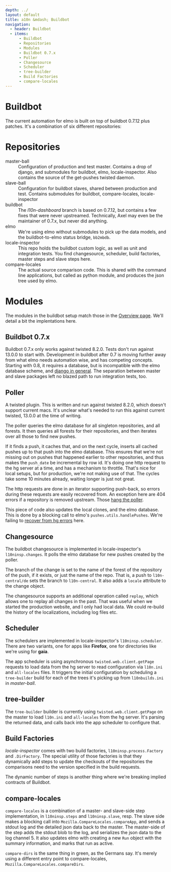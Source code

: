```yaml
---
depth: ../
layout: default
title: a10n &mdash; Buildbot
navigation:
  - header: Buildbot
  - items:
      - Buildbot
      - Repositories
      - Modules
      - Buildbot 0.7.x
      - Poller
      - Changesource
      - Scheduler
      - tree-builder
      - Build Factories
      - compare-locales
---
```



<h1 id="buildbot" class="well">Buildbot</h1>

The current automation for elmo is built on top of buildbot 0.7.12
plus patches. It's a combination of six different repositories:

Repositories
============

<dl class="dl-horizontal">
<dt>master-ball</dt>
<dd>Configuration of production and test master. Contains a drop of
django, and submodules for buildbot, elmo, locale-inspector. Also
contains the source of the get-pushes twisted daemon.</dd>
<dt>slave-ball</dt>
<dd>Configuration for buildbot slaves, shared between production and
test. Contains submodules for buildbot, compare-locales,
locale-inspector</dd>
<dt>buildbot</dt>
<dd>The <em>l10n-dashboard</em> branch is based on 0.7.12, but
contains a few fixes that were never upstreamed. Technically, Axel may
even be the maintainer of 0.7.x, but never did anything.</dd>
<dt>elmo</dt>
<dd>We're using elmo without submodules to pick up the data models,
and the buildbot-to-elmo status bridge, <code>bb2mbdb</code>.</dd>
<dt>locale-inspector</dt>
<dd>This repo holds the buildbot custom logic, as well as unit and
integration tests. You find changesource, scheduler, build factories,
master steps and slave steps here.</dd>
<dt>compare-locales</dt>
<dd>The actual source comparison code. This is shared with the command
line applications, but called as python module, and produces the json
tree used by elmo.</dd>
<dt></dt>
<dd></dd>
</dl>


Modules
=======

The modules in the buildbot setup match those in the [Overview
page](../). We'll detail a bit the implentations here.

Buildbot 0.7.x
--------------
Buildbot 0.7.x only works against twisted 8.2.0. Tests don't run
against 13.0.0 to start with. Development in buildbot after 0.7 is
moving further away from what elmo needs automation wise, and has
competing concepts. Starting with 0.8, it requires a database, but is
incompatible with the elmo database scheme, and [django in
general](http://trac.buildbot.net/ticket/1053). The separation between
master and slave packages left no blazed path to run integration
tests, too.

Poller
------

A twisted plugin. This is written and run against twisted 8.2.0, which
doesn't support current macs. It's unclear what's needed to run this
against current twisted, 13.0.0 at the time of writing.

The poller queries the elmo database for all singleton repositories,
and all forests. It then queries all forests for their repositories,
and then iterates over all those to find new pushes.

If it finds a push, it caches that, and on the next cycle, inserts all
cached pushes up to that push into the elmo database. This ensures
that we're not missing out on pushes that happened earlier to other
repositories, and thus makes the `push_date` be incremental by row
id. It's doing one http request to the hg server at a time, and has a
mechanism to throttle. That's nice for local setups, but for
production, we're not making use of that. The cycles take some 10
minutes already, waiting longer is just not great.

The http requests are done in an iterator supporting push-back, so
errors during these requests are easily recovered from. An exception
here are 404 errors if a repository is removed upstream. Those [hang
the poller](https://bugzilla.mozilla.org/show_bug.cgi?id=779043).

This piece of code also updates the local clones, and the elmo
database. This is done by a blocking call to elmo's
`pushes.utils.handlePushes`. We're failing to [recover from hg
errors](https://bugzilla.mozilla.org/show_bug.cgi?id=868811) here.

Changesource
------------

The buildbot changesource is implemented in locale-inspector's
`l10ninsp.changes`. It polls the elmo database for new pushes created
by the poller.

The branch of the change is set to the name of the forest of the
repository of the push, if it exists, or just the name of the
repo. That is, a push to `l10n-central/de` sets the branch to
`l10n-central`. It also adds a `locale` attribute to the change
object.

The changesource supports an additional operation called `replay`,
which allows one to replay all changes in the past. That was useful
when we started the production website, and I only had local data. We
could re-build the history of the localizations, including log files
etc.

Scheduler
---------

The schedulers are implemented in locale-inspector's
`l10ninsp.scheduler`. There are two variants, one for apps like
**Firefox**, one for directories like we're using for **gaia**.

The app scheduler is using asynchronous `twisted.web.client.getPage`
requests to load data from the hg server to read configuration via
`l10n.ini` and `all-locales` files. It triggers the initial
configuration by scheduling a `tree-builder` build for each of the
trees it's picking up from `l10nbuilds.ini` in *master-ball*.

tree-builder
------------

The `tree-builder` builder is currently using
`twisted.web.client.getPage` on the master to load `l10n.ini` and
`all-locales` from the hg server. It's parsing the returned data, and
calls back into the app scheduler to configure that.

Build Factories
---------------

*locale-inspector* comes with two build factories,
`l10ninsp.process.Factory` and `.DirFactory`. The special utility of
those factories is that they dynamically add steps to update the
checkouts of the repositories the comparisons need to the version
specified in the build requests.

The dynamic number of steps is another thing where we're breaking
implied contracts of Buildbot.


compare-locales
---------------

`compare-locales` is a combination of a master- and slave-side step
implementation, in `l10ninsp.steps` and `l10ninsp.slave`, resp. The
slave side makes a blocking call into
`Mozilla.CompareLocales.compareApp`, and sends a stdout log and the
detailed json data back to the master. The master-side of the step
adds the stdout blob to the log, and serializes the json data to the
log channel 5. It also updates elmo with creating a new `Run` object
with the summary information, and marks that run as active.

`compare-dirs` is the same thing in green, as the Germans say. It's
merely using a different entry point to compare-locales,
`Mozilla.CompareLocales.compareDirs`.